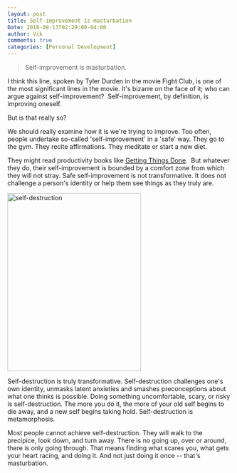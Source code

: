 ```yaml
---
layout: post
title: Self-improvement is masturbation
Date: 2018-08-13T02:29:00-04:00
author: Vik
comments: true
categories: [Personal Development]
---
```


>Self-improvement is masturbation.

I think this line, spoken by Tyler Durden in the movie Fight Club, is one of the most significant lines in the movie.  It's bizarre on the face of it; who can argue against self-improvement?  Self-improvement, by definition, is improving oneself.

But is that really so?

We should really examine how it is we're trying to improve.  Too often, people undertake so-called 'self-improvement' in a 'safe' way.  They go to the gym.  They recite affirmations.  They meditate or start a new diet.

They might read productivity books like <a title="Getting Things Done" href="http://www.amazon.com/gp/product/0142000280/">Getting Things Done</a>.  But whatever they do, their self-improvement is bounded by a comfort zone from which they will not stray. Safe self-improvement is not transformative.  It does not challenge a person's identity or help them see things as they truly are.

<div class="centered-image">
<img src="/images/self-destruction.jpg" alt="self-destruction" width="300" height="400" />
</div>

Self-destruction is truly transformative.  Self-destruction challenges one's own identity, unmasks latent anxieties and smashes preconceptions about what one thinks is possible.  Doing something uncomfortable, scary, or risky is self-destruction.  The more you do it, the more of your old self begins to die away, and a new self begins taking hold.  Self-destruction is metamorphosis.

Most people cannot achieve self-destruction.  They will walk to the precipice, look down, and turn away.  There is no going up, over or around, there is only going through.  That means finding what scares you, what gets your heart racing, and doing it.  And not just doing it once -- that's masturbation.
